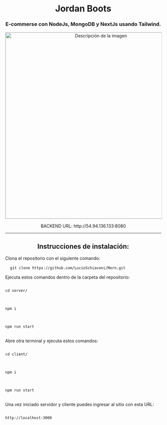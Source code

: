<h1 align="center">Jordan Boots </h1>
<h3 align="center">E-commerse con NodeJs, MongoDB y NextJs usando Tailwind.</h3>

<div align="center">
<img src="https://i.pinimg.com/originals/2f/ef/55/2fef55386cfa1d31b253ef90aa4faf4d.png" alt="Descripción de la imagen" style="border: 1px solid #ccc; width: 600px; ">
</div>
<p align="center">BACKEND URL: http://54.94.136.133:8080 </p>
<hr>
<h2 align="center">Instrucciones de instalación:</h2>

<p >Clona el repositorio con el siguiente comando:  <pre> <code> git clone https://github.com/LucioSchiavoni/Mern.git </code> </pre> </p>

<p >Ejecuta estos comandos dentro de la carpeta del repositorio: </p>
<pre>
<code>
cd server/
</code>
</pre>
<pre>
<code>
npm i
</code>
</pre>
<pre>
<code>
npm run start
</code>
</pre>




<p >Abre otra terminal y ejecuta estos comandos: </p>
<pre>
<code>
cd client/
</code>
</pre>
<pre>
<code>
npm i
</code>
</pre>
<pre>
<code>
npm run start
</code>
</pre>


<p >Una vez iniciado servidor y cliente puedes ingresar al sitio con esta URL: </p>
<pre>
<code> 
http://localhost:3000
</code>
</pre>
